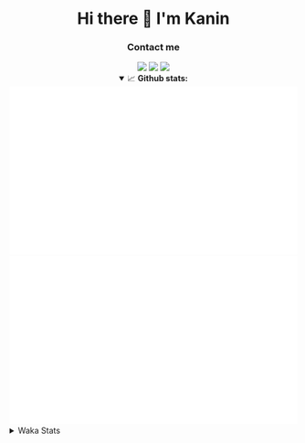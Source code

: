 <div align="center">
 <h1>Hi there 👋 I'm Kanin</h1>
 <h3>Contact me</h3>
 <a href="mailto:im@kanin.dev"><img src="https://img.shields.io/badge/gmail-%23D14836.svg?&style=for-the-badge&logo=gmail&logoColor=white"/></a>
 <a href="https://twitter.com/KaninTwt"><img src="https://img.shields.io/badge/twitter-%231DA1F2.svg?&style=for-the-badge&logo=twitter&logoColor=white"/></a>
 <a href="https://www.linkedin.com/in/KaninDev"><img src="https://img.shields.io/badge/linkedin-%230077B5.svg?&style=for-the-badge&logo=linkedin&logoColor=white"/></a>
<details open>
  <summary>📈 <b>Github stats:</b></summary>
  <img src="https://github.com/Kanin/Kanin/blob/master/scripts/GitHubStats/generated/overview.svg"/>
  <img src="https://github.com/Kanin/Kanin/blob/master/scripts/GitHubStats/generated/languages.svg"/>
</details>
</div>

<details>
 <summary>Waka Stats</summary>

<!--START_SECTION:waka-->
![Code Time](http://img.shields.io/badge/Code%20Time-2%2C381%20hrs%2010%20mins-blue)

![Profile Views](http://img.shields.io/badge/Profile%20Views-2-blue)

![Lines of code](https://img.shields.io/badge/From%20Hello%20World%20I%27ve%20Written-590.6%20thousand%20lines%20of%20code-blue)

**🐱 My GitHub Data** 

> 📦 110.7 kB Used in GitHub's Storage 
 > 
> 🏆 117 Contributions in the Year 2024
 > 
> 🚫 Not Opted to Hire
 > 
> 📜 25 Public Repositories 
 > 
> 🔑 14 Private Repositories 
 > 
**I'm an Early 🐤** 

```text
🌞 Morning                2552 commits        ███████░░░░░░░░░░░░░░░░░░   26.89 % 
🌆 Daytime                2849 commits        ████████░░░░░░░░░░░░░░░░░   30.02 % 
🌃 Evening                2728 commits        ███████░░░░░░░░░░░░░░░░░░   28.75 % 
🌙 Night                  1361 commits        ████░░░░░░░░░░░░░░░░░░░░░   14.34 % 
```
📅 **I'm Most Productive on Monday** 

```text
Monday                   1849 commits        █████░░░░░░░░░░░░░░░░░░░░   19.48 % 
Tuesday                  1335 commits        ████░░░░░░░░░░░░░░░░░░░░░   14.07 % 
Wednesday                946 commits         ██░░░░░░░░░░░░░░░░░░░░░░░   09.97 % 
Thursday                 1456 commits        ████░░░░░░░░░░░░░░░░░░░░░   15.34 % 
Friday                   1580 commits        ████░░░░░░░░░░░░░░░░░░░░░   16.65 % 
Saturday                 922 commits         ██░░░░░░░░░░░░░░░░░░░░░░░   09.72 % 
Sunday                   1402 commits        ████░░░░░░░░░░░░░░░░░░░░░   14.77 % 
```


📊 **This Week I Spent My Time On** 

```text
🕑︎ Time Zone: America/New_York

💬 Programming Languages: 
Python                   15 hrs 32 mins      ██████████████████░░░░░░░   70.32 % 
HTML                     5 hrs 38 mins       ██████░░░░░░░░░░░░░░░░░░░   25.54 % 
JavaScript               21 mins             ░░░░░░░░░░░░░░░░░░░░░░░░░   01.64 % 
virtualenv               16 mins             ░░░░░░░░░░░░░░░░░░░░░░░░░   01.27 % 
CSS                      9 mins              ░░░░░░░░░░░░░░░░░░░░░░░░░   00.69 % 

🔥 Editors: 
PyCharm                  22 hrs 6 mins       █████████████████████████   100.00 % 

🐱‍💻 Projects: 
APIServer                21 hrs 55 mins      █████████████████████████   99.21 % 
Unknown Project          10 mins             ░░░░░░░░░░░░░░░░░░░░░░░░░   00.79 % 

💻 Operating System: 
Windows                  22 hrs 6 mins       █████████████████████████   100.00 % 
```

**I Mostly Code in Python** 

```text
Python                   31 repos            ██████████████████░░░░░░░   70.45 % 
Java                     4 repos             ██░░░░░░░░░░░░░░░░░░░░░░░   09.09 % 
HTML                     3 repos             ██░░░░░░░░░░░░░░░░░░░░░░░   06.82 % 
TypeScript               1 repo              █░░░░░░░░░░░░░░░░░░░░░░░░   02.27 % 
Kotlin                   1 repo              █░░░░░░░░░░░░░░░░░░░░░░░░   02.27 % 
```



**Timeline**

![Lines of Code chart](https://raw.githubusercontent.com/Kanin/Kanin/master/assets/bar_graph.png)


 Last Updated on 22/06/2024 07:33:10 UTC
<!--END_SECTION:waka-->
</details>
